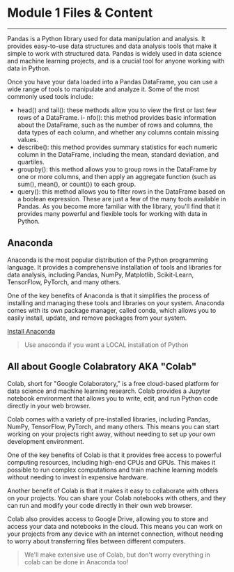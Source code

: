 # Module 1 Files & Content

------

Pandas is a Python library used for data manipulation and analysis. It provides easy-to-use data structures and data analysis tools that make it simple to work with structured data. Pandas is widely used in data science and machine learning projects, and is a crucial tool for anyone working with data in Python.

Once you have your data loaded into a Pandas DataFrame, you can use a wide range of tools to manipulate and analyze it. Some of the most commonly used tools include:

- head() and tail(): these methods allow you to view the first or last few rows of a DataFrame.
i- nfo(): this method provides basic information about the DataFrame, such as the number of rows and columns, the data types of each column, and whether any columns contain missing values.
- describe(): this method provides summary statistics for each numeric column in the DataFrame, including the mean, standard deviation, and quartiles.
- groupby(): this method allows you to group rows in the DataFrame by one or more columns, and then apply an aggregate function (such as sum(), mean(), or count()) to each group.
- query(): this method allows you to filter rows in the DataFrame based on a boolean expression.
These are just a few of the many tools available in Pandas. As you become more familiar with the library, you'll find that it provides many powerful and flexible tools for working with data in Python.

## Anaconda 
Anaconda is the most popular distribution of the Python programming language. It provides a comprehensive installation of tools and libraries for data analysis, including Pandas, NumPy, Matplotlib, Scikit-Learn, TensorFlow, PyTorch, and many others.


One of the key benefits of Anaconda is that it simplifies the process of installing and managing these tools and libraries on your system. Anaconda comes with its own package manager, called conda, which allows you to easily install, update, and remove packages from your system.

[Install Anaconda](https://www.anaconda.com/products/distribution)

> Use anaconda if you want a LOCAL installation of Python

## All about Google Colabratory AKA "Colab"

Colab, short for "Google Colaboratory," is a free cloud-based platform for data science and machine learning research. Colab provides a Jupyter notebook environment that allows you to write, edit, and run Python code directly in your web browser.

Colab comes with a variety of pre-installed libraries, including Pandas, NumPy, TensorFlow, PyTorch, and many others. This means you can start working on your projects right away, without needing to set up your own development environment.

One of the key benefits of Colab is that it provides free access to powerful computing resources, including high-end CPUs and GPUs. This makes it possible to run complex computations and train machine learning models without needing to invest in expensive hardware.

Another benefit of Colab is that it makes it easy to collaborate with others on your projects. You can share your Colab notebooks with others, and they can run and modify your code directly in their own web browser.

Colab also provides access to Google Drive, allowing you to store and access your data and notebooks in the cloud. This means you can work on your projects from any device with an internet connection, without needing to worry about transferring files between different computers.

> We'll make extensive use of Colab, but don't worry everything in colab can be done in Anaconda too! 
